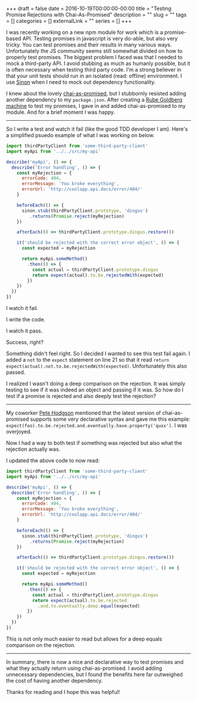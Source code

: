 +++
draft = false
date = 2016-10-19T00:00:00-00:00
title = "Testing Promise Rejections with Chai-As-Promised"
description = ""
slug = ""
tags = []
categories = []
externalLink = ""
series = []
+++

I was recently working on a new npm module for work which is a promise-based API. Testing promises in javascript is very do-able, but also very tricky. You can test promises and their results in many various ways. Unfortunately the JS community seems still somewhat divided on how to properly test promises.
The biggest problem I faced was that I needed to mock a third-party API. I avoid stubbing as much as humanly possible, but it is often necessary when testing third party code. I'm a strong believer in that your unit tests should run in an isolated (read: offline) environment. I use [Sinon](https://sinonjs.org/) when I need to mock out dependency functionality.

I knew about the lovely [chai-as-promised](https://github.com/domenic/chai-as-promised), but I stubbornly resisted adding another dependency to my `package.json`. After creating a [Rube Goldberg machine](https://en.wikipedia.org/wiki/Rube_Goldberg_machine) to test my promises, I gave in and added chai-as-promised to my module. And for a brief moment I was happy.

---

So I write a test and watch it fail (like the good TDD developer I am). Here's a simplified psuedo example of what I was working on below.

```js
import thirdPartyClient from 'some-third-party-client'
import myApi from '../../src/my-api'

describe('myApi', () => {
  describe('Error handling', () => {
    const myRejection = {
      errorCode: 404,
      errorMessage: 'You broke everything',
      errorUrl: 'http://coolapp.api.docs/error/404/'
    }

    beforeEach(() => {
      sinon.stub(thirdPartyClient.prototype, 'dingus')
         .returns(Promise.reject(myRejection)
    })

    afterEach(() => thirdPartyClient.prototype.dingus.restore())

    it('should be rejected with the correct error object', () => {
      const expected = myRejection

      return myApi.someMethod()
        .then(() => {
          const actual = thirdPartyClient.prototype.dingus
          return expect(actual).to.be.rejectedWith(expected)
        })
    })
  })
})
```

I watch it fail.

I write the code.

I watch it pass.

Success, right?

Something didn't feel right. So I decided I wanted to see this test fail again. I added a `not` to the `expect` statement on line 21 so that it read `return expect(actual).not.to.be.rejectedWith(expected)`. Unfortunately this also passed.

I realized I wasn't doing a deep comparison on the rejection. It was simply testing to see if it was indeed an object and passing if it was.
So how do I test if a promise is rejected and also deeply test the rejection?

---

My coworker [Pete Hodgson](https://medium.com/u/d41b471adec6?source=post_page-----c65c7c33f329----------------------) mentioned that the latest version of chai-as-promised supports some very declarative syntax and gave me this example: `expect(foo).to.be.rejected.and.eventually.have.property('quxx')`. I was overjoyed.

Now I had a way to both test if something was rejected but also what the rejection actually was.

I updated the above code to now read:

```js
import thirdPartyClient from 'some-third-party-client'
import myApi from '../../src/my-api'

describe('myApi', () => {
  describe('Error handling', () => {
    const myRejection = {
      errorCode: 404,
      errorMessage: 'You broke everything',
      errorUrl: 'http://coolapp.api.docs/error/404/'
    }

    beforeEach(() => {
      sinon.stub(thirdPartyClient.prototype, 'dingus')
         .returns(Promise.reject(myRejection)
    })

    afterEach(() => thirdPartyClient.prototype.dingus.restore())

    it('should be rejected with the correct error object', () => {
      const expected = myRejection

      return myApi.someMethod()
        .then(() => {
          const actual = thirdPartyClient.prototype.dingus
          return expect(actual).to.be.rejected
            .and.to.eventually.deep.equal(expected)
        })
    })
  })
})
```

This is not only much easier to read but allows for a deep equals comparison on the rejection.

---

In summary, there is now a nice and declarative way to test promises and what they actually return using chai-as-promised. I avoid adding unnecessary dependencies, but I found the benefits here far outweighed the cost of having another dependency.

Thanks for reading and I hope this was helpful!
